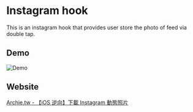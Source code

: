 # Instagram hook

This is an instagram hook that provides user store the photo of feed via double tap.

## Demo

![Demo](https://github.com/ArchieR7/InstagramHook/raw/master/DEMO.gif)

## Website

[Archie.tw - 【iOS 逆向】下載 Instagram 動態照片](https://archie.tw/2020/04/01/1071/)